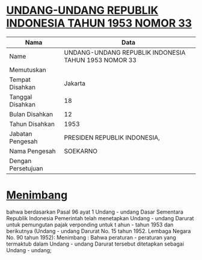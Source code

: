 # [UNDANG-UNDANG REPUBLIK INDONESIA TAHUN 1953 NOMOR 33](http://example.org/legal/document/uu/1953/33)

| Nama | Data |
| ------ | ----- |
|Name|UNDANG-UNDANG REPUBLIK INDONESIA TAHUN 1953 NOMOR 33|
|Memutuskan||
|Tempat Disahkan|Jakarta|
|Tanggal Disahkan|18|
|Bulan Disahkan|12|
|Tahun Disahkan|1953|
|Jabatan Pengesah|PRESIDEN REPUBLIK INDONESIA,|
|Nama Pengesah|SOEKARNO|
|Dengan Persetujuan||
# [Menimbang](http://example.org/legal/document/uu/1953/33/menimbang)
bahwa berdasarkan Pasal 96 ayat 1 Undang - undang Dasar Sementara Republik Indonesia Pemerintah telah menetapkan Undang - undang Darurat untuk pemungutan pajak verponding untuk t ahun - tahun 1953 dan berikutnya (Undang - undang Darurat No. 15 tahun 1952. Lembaga Negara No. 90 tahun 1952): Menimbang : Bahwa peraturan - peraturan yang termaktub dalam Undang - undang Darurat tersebut ditetapkan sebagai Undang - undang;
# [Mengingat](http://example.org/legal/document/uu/1953/33/mengingat)
Pasal 97 jo. Pasal 89 dan Pasal 117 Undang - undang Dasar Sementara Republik Indonesia: Dengan persetujuan Dewan Perwakilan Rakyat, MEMUTUSKAN: Menetapkan : UNDANG - UNDANG TENTANG PENETAPAN UNDANG - UNDANG DARURAT No. 15 TAHUN 1952 UNTUK PEMUNGU TAN PAJAK VERPONDING UNTUK TAHUN - TAHUN 1953 DAN BERIKUTNYA SEBAGAI UNDANG - UNDANG. PRESIDEN REPUBLIK INDONESIA - 2 - Pasal I Peraturan - peraturan yang termaktub dalam Undang - undang Darurat No. 15 tahun 1952 untuk pemungutan pajak verponding untuk tahun - tahun 1953 dan berikutnya ditetapkan sebagai Undang - undang yang berbunyi sebagai berikut :